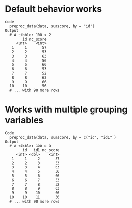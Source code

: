 # Default behavior works

    Code
      preproc_data(data, sumscore, by = "id")
    Output
      # A tibble: 100 x 2
            id nc_score
         <int>    <int>
       1     1       57
       2     2       53
       3     3       63
       4     4       56
       5     5       66
       6     6       53
       7     7       52
       8     8       63
       9     9       66
      10    10       56
      # ... with 90 more rows

# Works with multiple grouping variables

    Code
      preproc_data(data, sumscore, by = c("id", "id1"))
    Output
      # A tibble: 100 x 3
            id   id1 nc_score
         <int> <dbl>    <int>
       1     1     2       57
       2     2     3       53
       3     3     4       63
       4     4     5       56
       5     5     6       66
       6     6     7       53
       7     7     8       52
       8     8     9       63
       9     9    10       66
      10    10    11       56
      # ... with 90 more rows

